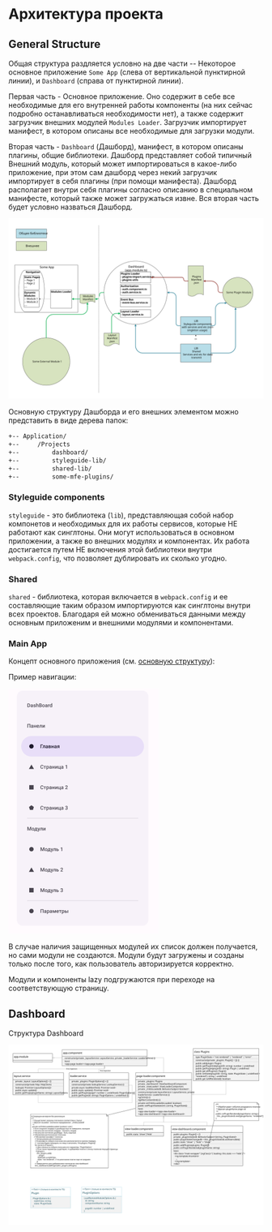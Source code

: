 # Архитектура проекта

## General Structure

Общая структура раздляется условно на две части -- Некоторое основное приложение `Some App` (слева от вертикальной пунктирной линии), и `Dashboard` (справа от пунктирной линии). 

Первая часть - Основное приложение. Оно содержит в себе все необходимые для его внутренней работы компоненты (на них сейчас подробно останавливаться необходимости нет), а также содержит загрузчик внешних модулей `Modules Loader`. Загрузчик импортирует манифест, в котором описаны все необходимые для загрузки модули. 

Вторая часть - `Dashboard` (Дашборд), манифест, в котором описаны плагины, общие библиотеки. Дашборд представляет собой типичный Внешний модуль, который может импортироваться в какое-либо приложение, при этом сам дашборд через некий загрузчик импортирует в себя плагины (при помощи манифеста). Дашборд располагает внутри себя плагины согласно описанию в специальном манифесте, который также может загружаться извне. Вся вторая часть будет условно назваться Дашборд. 

![Основная структура](./GeneralStructure.svg)

Основную структуру Дашборда и его внешних элементом можно представить в виде дерева папок:
```
+-- Application/
+--     /Projects
+--         dashboard/
+--         styleguide-lib/
+--         shared-lib/
+--         some-mfe-plugins/
```

### Styleguide components

`styleguide` - это библиотека (`lib`), представляющая собой набор компонетов и необходимых для их работы сервисов, которые НЕ работают как синглтоны. Они могут использоваться в основном приложении, а также во внешних модулях и компонентах. Их работа достигается путем НЕ включения этой библиотеки внутри `webpack.config`, что позволяет дублировать их сколько угодно.

### Shared

`shared` - библиотека, которая включается в `webpack.config` и ее составляющие таким образом импортируются как синглтоны внутри всех проектов. Благодаря ей можно обмениваться данными между основным приложеним и внешними модулями и компонентами.

### Main App

Концепт основного приложения (см. [основную структуру](#general-structure)):

Пример навигации:

![Nav](./Архитектура-v.0.0.1/Navigation.png)

В случае наличия защищенных модулей их список должен получается, но сами модули не создаются. Модули будут загружены и созданы только после того, как пользователь авторизируется корректно.

Модули и компоненты lazy подгружаются при переходе на соответствующую страницу.

## Dashboard

Структура Dashboard

![Main App](./Dashboard.svg)

